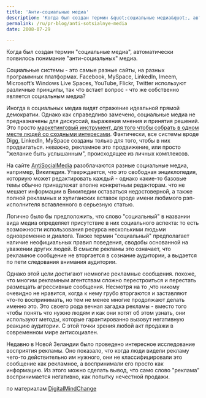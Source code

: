 ```yaml
---
title: 'Анти-социальные медиа'
description: 'Когда был создан термин &quot;социальные медиа&quot;, автоматически появилось понимание &quot;анти-социальных&quot; медиа.'
permalink: /ru/pr-blog/anti-sotsialnye-media
date: 2008-07-29

---
```


Когда был создан термин "социальные медиа", автоматически появилось понимание "анти-социальных" медиа.

Социальные системы - это самые разные сайты, на разных программных платформах. Facebook, MySpace, LinkedIn, Imeem, Microsoft’s Windows Live Spaces, YouTube, Flickr, Twitter используют различные принципы, так что встает вопрос - что же собственно является социальным медиа?

Иногда в социальных медиа видят отражение идеальной прямой демократии. Однако как справедливо замечено, социальные медиа не предназначены для дискуссий, выражения мнения и принятия решений. Это просто <a href="http://www.1938media.com/anti-social-media/">маркетинговый инструмент, для того чтобы собрать в одном месте людей со сходными интересами</a>. Фактически, все системы вроде Digg, LinkedIn, MySpace созданы только для того, чтобы в них продвигаться. неважно, рекламное это продвижение, или просто "желание быть услышанным", происходящее из личных комплексов.

На сайте <a href="http://antisocialmedia.net/?p=28">AntiSocialMedia</a> разоблачаются разные социальные медиа, например, Википедия. Утверждается, что это свободная энциклопедия, коториую может редактировать каждый - однако какие-то базовые темы обычно принадлежат вполне конкретным редакторам. что не мешает информации в Википедии оставаться недостоверной, а также полной рекламных и хулиганских вставок вроде имени любимого рэп-исполнителя вставленного в серьезную статью.

Логично было бы предположить, что слово "социальный" в названии вида медиа определяет присутствие в них социального аспекта: то есть возможности использования ресурса несколькими людьми одновременно и диалога. Также термин "социальный" предполагает наличие неофициальных правил поведения, сводобы основанной на уважении других людей. В смысле рекламы это означает, что рекламное сообщение не вторгается в сознание аудитории, а выдается по пети следования внимания аудитории.

Однако этой цели достигают немногие рекламные сообщения. похоже, что многим рекламным агентствам сложно перестроиться и перестать размещать агрессивные сообщения. Несмотря на то ,что никому очевидно не нравится, когда к нему грубо вторгаются и заставляют что-то воспринимать, но тем не менее многие продолжают делать именно это. Это своего рода вечная загадка рекламы - вместо того чтобы понять что нужно людям и как они хотят об этом узнать, они используют методы, которые гарантированно вызовут негативную реакцию аудитории. С этой точки зрения любой акт продажи в современном мире антисоциален.

Недавно в Новой Зеландии было проведено интересное исследование восприятия рекламы. Оно показало, что когда люди видели рекламу чего-то действительно им нужного, они не классифицировали это сообщение как рекламное, а воспринимали его просто как информацию. Из этого можно сделать вывод, что само слово "реклама" воспринимается негативно, как попытку нечестной продажи.

по материалам <a href="http://www.digitalmindchange.com/2008/07/if-its-not-social-media-is-it-anti.html">DigitalMindChange</a>

